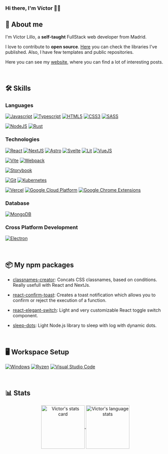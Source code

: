 ### Hi there, I'm Víctor 🙋‍♂️

## 🚀 About me

I'm Víctor Lillo, a **self-taught** FullStack web developer from Madrid.

I love to contribute to **open source**. [Here](#-my-npm-packages) you can check the libraries I've published. Also, I have few templates and public repositories.

Here you can see my [website](https://victorlillo.dev/), where you can find a lot of interesting posts.

<br />

## 🛠️ Skills

### Languages

[![Javascript](https://img.shields.io/badge/Javascript-0000?style=flat&labelColor=1C1C1C&logo=javascript&logoColor=f7df1e&color=f7df1e)](https://github.com/victor-lillo)
[![Typescript](https://img.shields.io/badge/Typescript-0000?style=flat&labelColor=1C1C1C&logo=typescript&logoColor=007ACC&color=007ACC)](https://github.com/victor-lillo)
[![HTML5](https://img.shields.io/badge/HTML5-0000?style=flat&labelColor=1C1C1C&logo=html5&logoColor=ec6231&color=ec6231)](https://github.com/victor-lillo)
[![CSS3](https://img.shields.io/badge/CSS3-0000?style=flat&labelColor=1C1C1C&logo=css3&logoColor=2965f1&color=2965f1)](https://github.com/victor-lillo)
[![SASS](https://img.shields.io/badge/SASS-0000?style=flat&labelColor=1C1C1C&logo=sass&logoColor=CD6799&color=CD6799)](https://github.com/victor-lillo)

[![NodeJS](https://img.shields.io/badge/NodeJS-0000?style=flat&labelColor=1C1C1C&logo=nodedotjs&logoColor=3C873A&color=3C873A)](https://github.com/victor-lillo)
[![Rust](https://img.shields.io/badge/Rust-0000?style=flat&labelColor=1C1C1C&logo=rust&logoColor=000000&color=000000)](https://github.com/victor-lillo)

### Technologies

[![React](https://img.shields.io/badge/React-0000?style=flat&labelColor=1C1C1C&logo=react&logoColor=61DBFB&color=61DBFB)](https://github.com/victor-lillo)
[![NextJS](https://img.shields.io/badge/NextJS-0000?style=flat&labelColor=1C1C1C&logo=nextdotjs&logoColor=black&color=black)](https://github.com/victor-lillo)
[![Astro](https://img.shields.io/badge/Astro-0000?style=flat&labelColor=1C1C1C&logo=astro&logoColor=ff5e00&color=ff5e00)](https://github.com/victor-lillo)
[![Svelte](https://img.shields.io/badge/Svelte-0000?style=flat&labelColor=1C1C1C&logo=svelte&logoColor=FF3E00&color=FF3E00)](https://github.com/victor-lillo)
[![Lit](https://img.shields.io/badge/Lit-0000?style=flat&labelColor=1C1C1C&logo=lit&logoColor=324fff&color=324fff)](https://github.com/victor-lillo)
[![VueJS](https://img.shields.io/badge/Vue.js-0000?style=flat&labelColor=1C1C1C&logo=vue.js&logoColor=4FC08D&color=4FC08D)](https://github.com/victor-lillo)

[![Vite](https://img.shields.io/badge/Vite-0000?style=flat&labelColor=1C1C1C&logo=vite&logoColor=646CFF&color=646CFF)](https://github.com/victor-lillo)
[![Webpack](https://img.shields.io/badge/Webpack-0000?style=flat&labelColor=1C1C1C&logo=webpack&logoColor=1c78c0&color=1c78c0)](https://github.com/victor-lillo)

[![Storybook](https://img.shields.io/badge/Storybook-0000?style=flat&labelColor=1C1C1C&logo=storybook&logoColor=FF4785&color=FF4785)](https://github.com/victor-lillo)

[![Git](https://img.shields.io/badge/Git-0000?style=flat&labelColor=1C1C1C&logo=git&logoColor=F1502F&color=F1502F)](https://github.com/victor-lillo)
[![Kubernetes](https://img.shields.io/badge/Kubernetes-0000?style=flat&labelColor=1C1C1C&logo=kubernetes&logoColor=326ce5&color=326ce5)](https://github.com/victor-lillo)

[![Vercel](https://img.shields.io/badge/Vercel-0000?style=flat&labelColor=1C1C1C&logo=vercel&logoColor=white&color=black)](https://github.com/victor-lillo)
[![Google Cloud Platform](https://img.shields.io/badge/Google_Cloud_Platform-0000?style=flat&labelColor=1C1C1C&logo=googlecloud&logoColor=1DA462&color=1DA462)](https://github.com/victor-lillo)
[![Google Chrome Extensions](https://img.shields.io/badge/Google_Chrome_Extensions-0000?style=flat&labelColor=1C1C1C&logo=googlechrome&logoColor=DD5144&color=DD5144)](https://github.com/victor-lillo)

### Database

[![MongoDB](https://img.shields.io/badge/MongoDB-0000?style=flat&labelColor=1C1C1C&logo=mongodb&logoColor=3FA037&color=3FA037)](https://github.com/victor-lillo)

### Cross Platform Development

[![Electron](https://img.shields.io/badge/Electron-0000?style=flat&labelColor=1C1C1C&logo=electron&logoColor=9feaf9&color=9feaf9)](https://github.com/victor-lillo)

<br />

## 📦 My npm packages

- [classnames-creator](https://www.npmjs.com/package/classnames-creator): Concats CSS classnames, based on conditions. Really usefull with React and NextJs.

- [react-confirm-toast](https://www.npmjs.com/package/react-confirm-toast): Creates a toast notification which allows you to confirm or reject the execution of a function.

- [react-elegant-switch](https://www.npmjs.com/package/react-elegant-switch): Light and very customizable React toggle switch component.

- [sleep-dots](https://www.npmjs.com/package/sleep-dots): Light Node.js library to sleep with log with dynamic dots.

<br />

## 🖥️ Workspace Setup

[![Windows](https://img.shields.io/badge/Windows_10-0000?style=flat&labelColor=1C1C1C&logo=windows&logoColor=f65314&color=f65314)](https://github.com/victor-lillo)
[![Ryzen](https://img.shields.io/badge/Ryzen_7_3800X-0000?style=flat&labelColor=1C1C1C&logo=amd&logoColor=white&color=white)](https://github.com/victor-lillo)
[![Visual Studio Code](https://img.shields.io/badge/Visual_Studio_Code-0000?style=flat&labelColor=1C1C1C&logo=visualstudiocode&logoColor=007ACC&color=007ACC)](https://github.com/victor-lillo)

<br />

## 📊 Stats

<div align="center">
  <a href="https://github.com/victor-lillo">
    <img align="center" height="137px" alt="Víctor's stats card"
    src="https://github-readme-stats.vercel.app/api?username=victor-lillo&hide_title=true&hide_border=true&show_icons=true&include_all_commits=true&count_private=true&line_height=21&title_color=9745f5&icon_color=9f4bff&text_color=ffffff&bg_color=000000"/>
  </a>
  <a href="https://github.com/victor-lillo">
    <img align="center" height="137px" alt="Víctor's language stats"
    src="https://github-readme-stats.vercel.app/api/top-langs/?username=victor-lillo&hide=html&hide_title=true&hide_border=true&layout=compact&title_color=9745f5&icon_color=9f4bff&text_color=ffffff&bg_color=000000"/>
  </a>
<div>
